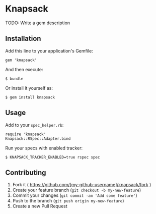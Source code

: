 # Knapsack

TODO: Write a gem description

## Installation

Add this line to your application's Gemfile:

    gem 'knapsack'

And then execute:

    $ bundle

Or install it yourself as:

    $ gem install knapsack

## Usage

Add to your `spec_helper.rb`:

    require 'knapsack'
    Knapsack::RSpec::Adapter.bind

Run your specs with enabled tracker:

    $ KNAPSACK_TRACKER_ENABLED=true rspec spec

## Contributing

1. Fork it ( https://github.com/[my-github-username]/knapsack/fork )
2. Create your feature branch (`git checkout -b my-new-feature`)
3. Commit your changes (`git commit -am 'Add some feature'`)
4. Push to the branch (`git push origin my-new-feature`)
5. Create a new Pull Request
